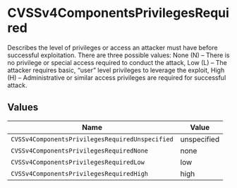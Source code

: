 # CVSSv4ComponentsPrivilegesRequired

Describes the level of privileges or access an attacker must have before successful exploitation. There are three possible values: None (N) – There is no privilege or special access required to conduct the attack, Low (L) – The attacker requires basic, “user” level privileges to leverage the exploit, High (H) – Administrative or similar access privileges are required for successful attack.


## Values

| Name                                            | Value                                           |
| ----------------------------------------------- | ----------------------------------------------- |
| `CVSSv4ComponentsPrivilegesRequiredUnspecified` | unspecified                                     |
| `CVSSv4ComponentsPrivilegesRequiredNone`        | none                                            |
| `CVSSv4ComponentsPrivilegesRequiredLow`         | low                                             |
| `CVSSv4ComponentsPrivilegesRequiredHigh`        | high                                            |